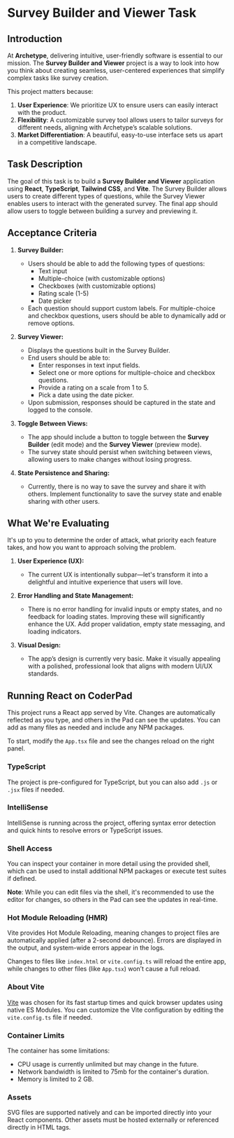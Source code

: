# Survey Builder and Viewer Task

## Introduction

At **Archetype**, delivering intuitive, user-friendly software is essential to our mission. The **Survey Builder and Viewer** project is a way to look into how you think about creating seamless, user-centered experiences that simplify complex tasks like survey creation.

This project matters because:
1. **User Experience**: We prioritize UX to ensure users can easily interact with the product.
2. **Flexibility**: A customizable survey tool allows users to tailor surveys for different needs, aligning with Archetype’s scalable solutions.
3. **Market Differentiation**: A beautiful, easy-to-use interface sets us apart in a competitive landscape.

## Task Description

The goal of this task is to build a **Survey Builder and Viewer** application using **React**, **TypeScript**, **Tailwind CSS**, and **Vite**. The Survey Builder allows users to create different types of questions, while the Survey Viewer enables users to interact with the generated survey. The final app should allow users to toggle between building a survey and previewing it.

## Acceptance Criteria

1. **Survey Builder:**
    - Users should be able to add the following types of questions:
        - Text input
        - Multiple-choice (with customizable options)
        - Checkboxes (with customizable options)
        - Rating scale (1-5)
        - Date picker
    - Each question should support custom labels. For multiple-choice and checkbox questions, users should be able to dynamically add or remove options.

2. **Survey Viewer:**
    - Displays the questions built in the Survey Builder.
    - End users should be able to:
        - Enter responses in text input fields.
        - Select one or more options for multiple-choice and checkbox questions.
        - Provide a rating on a scale from 1 to 5.
        - Pick a date using the date picker.
    - Upon submission, responses should be captured in the state and logged to the console.

3. **Toggle Between Views:**
    - The app should include a button to toggle between the **Survey Builder** (edit mode) and the **Survey Viewer** (preview mode).
    - The survey state should persist when switching between views, allowing users to make changes without losing progress.

4. **State Persistence and Sharing:**
    - Currently, there is no way to save the survey and share it with others. Implement functionality to save the survey state and enable sharing with other users.

## What We're Evaluating
It's up to you to determine the order of attack, what priority each feature takes, and how you want to approach solving the problem.

1. **User Experience (UX):**
    - The current UX is intentionally subpar—let's transform it into a delightful and intuitive experience that users will love.

2. **Error Handling and State Management:**
    - There is no error handling for invalid inputs or empty states, and no feedback for loading states. Improving these will significantly enhance the UX. Add proper validation, empty state messaging, and loading indicators.

3. **Visual Design:**
    - The app’s design is currently very basic. Make it visually appealing with a polished, professional look that aligns with modern UI/UX standards.

## Running React on CoderPad

This project runs a React app served by Vite. Changes are automatically reflected as you type, and others in the Pad can see the updates. You can add as many files as needed and include any NPM packages.

To start, modify the `App.tsx` file and see the changes reload on the right panel.

### TypeScript

The project is pre-configured for TypeScript, but you can also add `.js` or `.jsx` files if needed.

### IntelliSense

IntelliSense is running across the project, offering syntax error detection and quick hints to resolve errors or TypeScript issues.

### Shell Access

You can inspect your container in more detail using the provided shell, which can be used to install additional NPM packages or execute test suites if defined.

**Note**: While you can edit files via the shell, it's recommended to use the editor for changes, so others in the Pad can see the updates in real-time.

### Hot Module Reloading (HMR)

Vite provides Hot Module Reloading, meaning changes to project files are automatically applied (after a 2-second debounce). Errors are displayed in the output, and system-wide errors appear in the logs.

Changes to files like `index.html` or `vite.config.ts` will reload the entire app, while changes to other files (like `App.tsx`) won’t cause a full reload.

### About Vite

[Vite](https://vitejs.dev) was chosen for its fast startup times and quick browser updates using native ES Modules. You can customize the Vite configuration by editing the `vite.config.ts` file if needed.

### Container Limits

The container has some limitations:
- CPU usage is currently unlimited but may change in the future.
- Network bandwidth is limited to 75mb for the container's duration.
- Memory is limited to 2 GB.

### Assets

SVG files are supported natively and can be imported directly into your React components. Other assets must be hosted externally or referenced directly in HTML tags.

